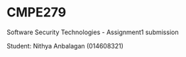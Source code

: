 # CMPE279

Software Security Technologies - Assignment1 submission 

Student: Nithya Anbalagan (014608321)
